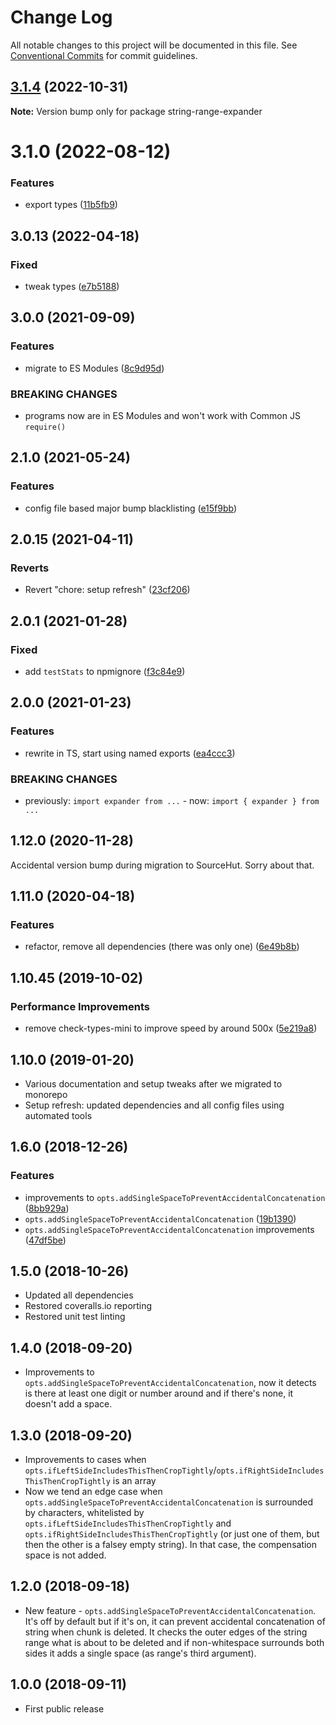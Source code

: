 # Change Log

All notable changes to this project will be documented in this file.
See [Conventional Commits](https://conventionalcommits.org) for commit guidelines.

## [3.1.4](https://github.com/codsen/codsen/compare/string-range-expander@3.1.3...string-range-expander@3.1.4) (2022-10-31)

**Note:** Version bump only for package string-range-expander

# 3.1.0 (2022-08-12)

### Features

- export types ([11b5fb9](https://github.com/codsen/codsen/commit/11b5fb936ce20e0a77c3a09806773e1cd7695c50))

## 3.0.13 (2022-04-18)

### Fixed

- tweak types ([e7b5188](https://github.com/codsen/codsen/commit/e7b518884cc6b8edf3099efb2fc023c8318e938c))

## 3.0.0 (2021-09-09)

### Features

- migrate to ES Modules ([8c9d95d](https://github.com/codsen/codsen/commit/8c9d95d5dea0b769c2f070397141918a4893d575))

### BREAKING CHANGES

- programs now are in ES Modules and won't work with Common JS `require()`

## 2.1.0 (2021-05-24)

### Features

- config file based major bump blacklisting ([e15f9bb](https://github.com/codsen/codsen/commit/e15f9bba1c4fd5f847ac28b3f38fa6ee633f5dca))

## 2.0.15 (2021-04-11)

### Reverts

- Revert "chore: setup refresh" ([23cf206](https://github.com/codsen/codsen/commit/23cf206970a087ff0fa04e61f94d919f59ab3881))

## 2.0.1 (2021-01-28)

### Fixed

- add `testStats` to npmignore ([f3c84e9](https://github.com/codsen/codsen/commit/f3c84e95afc5514214312f913692d85b2e12eb29))

## 2.0.0 (2021-01-23)

### Features

- rewrite in TS, start using named exports ([ea4ccc3](https://github.com/codsen/codsen/commit/ea4ccc38c24614ac2e63538fc5880f10fc255d3e))

### BREAKING CHANGES

- previously: `import expander from ...` - now: `import { expander } from ...`

## 1.12.0 (2020-11-28)

Accidental version bump during migration to SourceHut. Sorry about that.

## 1.11.0 (2020-04-18)

### Features

- refactor, remove all dependencies (there was only one) ([6e49b8b](https://gitlab.com/codsen/codsen/commit/6e49b8b7c5a031f650f779d68480d91891aea66d))

## 1.10.45 (2019-10-02)

### Performance Improvements

- remove check-types-mini to improve speed by around 500x ([5e219a8](https://gitlab.com/codsen/codsen/commit/5e219a8))

## 1.10.0 (2019-01-20)

- Various documentation and setup tweaks after we migrated to monorepo
- Setup refresh: updated dependencies and all config files using automated tools

## 1.6.0 (2018-12-26)

### Features

- improvements to `opts.addSingleSpaceToPreventAccidentalConcatenation` ([8bb929a](https://gitlab.com/codsen/codsen/tree/master/packages/string-range-expander/commits/8bb929a))
- `opts.addSingleSpaceToPreventAccidentalConcatenation` ([19b1390](https://gitlab.com/codsen/codsen/tree/master/packages/string-range-expander/commits/19b1390))
- `opts.addSingleSpaceToPreventAccidentalConcatenation` improvements ([47df5be](https://gitlab.com/codsen/codsen/tree/master/packages/string-range-expander/commits/47df5be))

## 1.5.0 (2018-10-26)

- Updated all dependencies
- Restored coveralls.io reporting
- Restored unit test linting

## 1.4.0 (2018-09-20)

- Improvements to `opts.addSingleSpaceToPreventAccidentalConcatenation`, now it detects is there at least one digit or number around and if there's none, it doesn't add a space.

## 1.3.0 (2018-09-20)

- Improvements to cases when `opts.ifLeftSideIncludesThisThenCropTightly`/`opts.ifRightSideIncludesThisThenCropTightly` is an array
- Now we tend an edge case when `opts.addSingleSpaceToPreventAccidentalConcatenation` is surrounded by characters, whitelisted by `opts.ifLeftSideIncludesThisThenCropTightly` and `opts.ifRightSideIncludesThisThenCropTightly` (or just one of them, but then the other is a falsey empty string). In that case, the compensation space is not added.

## 1.2.0 (2018-09-18)

- New feature - `opts.addSingleSpaceToPreventAccidentalConcatenation`. It's off by default but if it's on, it can prevent accidental concatenation of string when chunk is deleted. It checks the outer edges of the string range what is about to be deleted and if non-whitespace surrounds both sides it adds a single space (as range's third argument).

## 1.0.0 (2018-09-11)

- First public release

